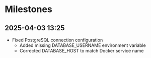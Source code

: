 # Milestones

## 2025-04-03 13:25
- Fixed PostgreSQL connection configuration
  - Added missing DATABASE_USERNAME environment variable
  - Corrected DATABASE_HOST to match Docker service name
